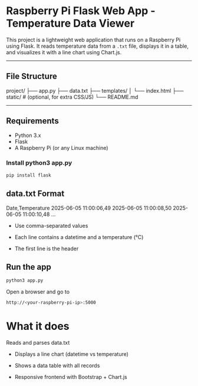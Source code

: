 # Raspberry Pi Flask Web App - Temperature Data Viewer

This project is a lightweight web application that runs on a Raspberry Pi using Flask. It reads temperature data from a `.txt` file, displays it in a table, and visualizes it with a line chart using Chart.js.

---

## File Structure

project/
├── app.py
├── data.txt
├── templates/
│ └── index.html
├── static/ # (optional, for extra CSS/JS)
└── README.md

---

## Requirements

- Python 3.x
- Flask
- A Raspberry Pi (or any Linux machine)

### Install python3 app.py


```bash
pip install flask
```
## data.txt Format

Date,Temperature
2025-06-05 11:00:06,49
2025-06-05 11:00:08,50
2025-06-05 11:00:10,48
...

- Use comma-separated values

- Each line contains a datetime and a temperature (°C)

- The first line is the header

## Run the app
```bash
python3 app.py

```

Open a browser and go to

```bash
http://<your-raspberry-pi-ip>:5000
```

# What it does
Reads and parses data.txt

- Displays a line chart (datetime vs temperature)

- Shows a data table with all records

- Responsive frontend with Bootstrap + Chart.js
